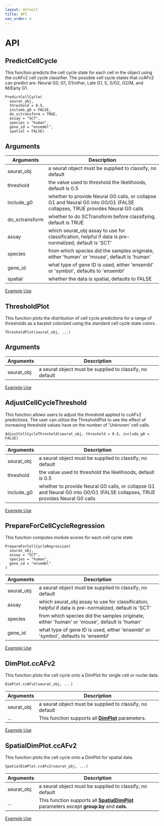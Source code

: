 ```yaml
---
layout: default
title: API
nav_order: 4
---
```

# API

## PredictCellCycle

This function predicts the cell cycle state for each cell in the object
using the ccAFv2 cell cycle classifier. The possible cell cycle states
that ccAFv2 can predict are: Neural G0, G1, G1/other, Late G1, S, S/G2,
G2/M, and M/Early G1.

```         
PredictCellCycle(
  seurat_obj,
  threshold = 0.5,
  include_g0 = FALSE,
  do_sctransform = TRUE,
  assay = "SCT",
  species = "human",
  gene_id = "ensembl",
  spatial = FALSE)
```

## Arguments

| Arguments      | Description                                                                                                                 |
|------------------------------------|------------------------------------|
| seurat_obj     | a seurat object must be supplied to classify, no default                                                                    |
| threshold      | the value used to threshold the likelihoods, default is 0.5                                                                 |
| include_g0     | whether to provide Neural G0 calls, or collapse G1 and Neural G0 into G0/G1 (FALSE collapses, TRUE provides Neural G0 calls |
| do_sctransform | whether to do SCTransform before classifying, default is TRUE                                                               |
| assay          | which seurat_obj assay to use for classification, helpful if data is pre-normalized, default is 'SCT'                       |
| species        | from which species did the samples originate, either 'human' or 'mouse', default is 'human'                                 |
| gene_id        | what type of gene ID is used, either 'ensembl' or 'symbol', defaults to 'ensembl'                                           |
| spatial        | whether the data is spatial, defaults to FALSE                                                                              |
[Example Use](https://rlhoove1.github.io/tryingmybest/src/single.html)
## ThresholdPlot

This function plots the distribution of cell cycle predictions for a
range of thresholds as a barplot colorized using the standard cell cycle
state colors.

```         
ThresholdPlot(seurat_obj, ...)
```
## Arguments

| Arguments      | Description                                                                                                                 |
|------------------------------------|------------------------------------|
| seurat_obj     | a seurat object must be supplied to classify, no default                                                                    |
[Example Use](https://rlhoove1.github.io/tryingmybest/src/Choosing_Threshold.html)

## AdjustCellCycleThreshold

This function allows users to adjust the threshold applied to ccAFv2
predictions. The user can utilize the ThresholdPlot to see the effect of
increasing threshold values have on the number of 'Unknown' cell calls.

```         
AdjustCellCycleThreshold(seurat_obj, threshold = 0.5, include_g0 = FALSE)
```
| Arguments      | Description                                                                                                                 |
|------------------------------------|------------------------------------|
| seurat_obj     | a seurat object must be supplied to classify, no default                                                                    |
| threshold      | the value used to threshold the likelihoods, default is 0.5                                                                 |
| include_g0     | whether to provide Neural G0 calls, or collapse G1 and Neural G0 into G0/G1 (FALSE collapses, TRUE provides Neural G0 calls |
[Example Use](https://rlhoove1.github.io/tryingmybest/src/Choosing_Threshold.html)

## PrepareForCellCycleRegression

This function computes module scores for each cell cycle state

```         
PrepareForCellCycleRegression(
  seurat_obj,
  assay = "SCT",
  species = "human",
  gene_id = "ensembl"
)
```
| Arguments      | Description                                                                                                                 |
|------------------------------------|------------------------------------|
| seurat_obj     | a seurat object must be supplied to classify, no default                                                                    |
| assay          | which seurat_obj assay to use for classification, helpful if data is pre-normalized, default is 'SCT'                       |
| species        | from which species did the samples originate, either 'human' or 'mouse', default is 'human'                                 |
| gene_id        | what type of gene ID is used, either 'ensembl' or 'symbol', defaults to 'ensembl'                                           |
[Example Use](https://rlhoove1.github.io/tryingmybest/src/regress.html)

## DimPlot.ccAFv2

This function plots the cell cycle onto a DimPlot for single cell or
nuclei data.

```         
DimPlot.ccAFv2(seurat_obj, ...)
```
| Arguments      | Description                                                                                                                 |
|------------------------------------|------------------------------------|
| seurat_obj     | a seurat object must be supplied to classify, no default                                                                    |
| ...            | This function supports all [**DimPlot**](https://satijalab.org/seurat/reference/dimplot) parameters.                        |

[Example Use](https://rlhoove1.github.io/tryingmybest/src/single.html)

## SpatialDimPlot.ccAFv2

This function plots the cell cycle onto a DimPlot for spatial data.

```         
SpatialDimPlot.ccAFv2(seurat_obj, ...)
```
| Arguments      | Description                                                                                                                 |
|------------------------------------|------------------------------------|
| seurat_obj     | a seurat object must be supplied to classify, no default                                                                    |
| ...            | This function supports all [**SpatialDimPlot**](https://satijalab.org/seurat/reference/spatialplot) parameters except **group.by** and **cols**. |
[Example Use](https://rlhoove1.github.io/tryingmybest/src/spatial.html)

